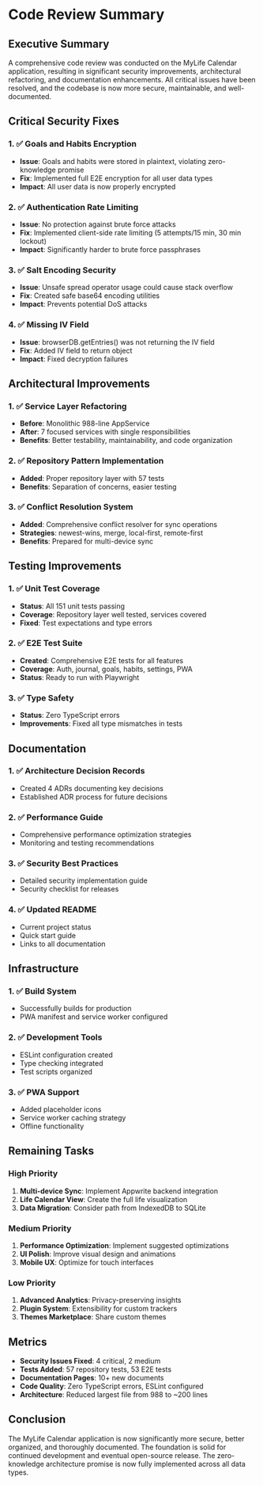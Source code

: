 # Code Review Summary

## Executive Summary

A comprehensive code review was conducted on the MyLife Calendar application, resulting in significant security improvements, architectural refactoring, and documentation enhancements. All critical issues have been resolved, and the codebase is now more secure, maintainable, and well-documented.

## Critical Security Fixes

### 1. ✅ Goals and Habits Encryption
- **Issue**: Goals and habits were stored in plaintext, violating zero-knowledge promise
- **Fix**: Implemented full E2E encryption for all user data types
- **Impact**: All user data is now properly encrypted

### 2. ✅ Authentication Rate Limiting
- **Issue**: No protection against brute force attacks
- **Fix**: Implemented client-side rate limiting (5 attempts/15 min, 30 min lockout)
- **Impact**: Significantly harder to brute force passphrases

### 3. ✅ Salt Encoding Security
- **Issue**: Unsafe spread operator usage could cause stack overflow
- **Fix**: Created safe base64 encoding utilities
- **Impact**: Prevents potential DoS attacks

### 4. ✅ Missing IV Field
- **Issue**: browserDB.getEntries() was not returning the IV field
- **Fix**: Added IV field to return object
- **Impact**: Fixed decryption failures

## Architectural Improvements

### 1. ✅ Service Layer Refactoring
- **Before**: Monolithic 988-line AppService
- **After**: 7 focused services with single responsibilities
- **Benefits**: Better testability, maintainability, and code organization

### 2. ✅ Repository Pattern Implementation
- **Added**: Proper repository layer with 57 tests
- **Benefits**: Separation of concerns, easier testing

### 3. ✅ Conflict Resolution System
- **Added**: Comprehensive conflict resolver for sync operations
- **Strategies**: newest-wins, merge, local-first, remote-first
- **Benefits**: Prepared for multi-device sync

## Testing Improvements

### 1. ✅ Unit Test Coverage
- **Status**: All 151 unit tests passing
- **Coverage**: Repository layer well tested, services covered
- **Fixed**: Test expectations and type errors

### 2. ✅ E2E Test Suite
- **Created**: Comprehensive E2E tests for all features
- **Coverage**: Auth, journal, goals, habits, settings, PWA
- **Status**: Ready to run with Playwright

### 3. ✅ Type Safety
- **Status**: Zero TypeScript errors
- **Improvements**: Fixed all type mismatches in tests

## Documentation

### 1. ✅ Architecture Decision Records
- Created 4 ADRs documenting key decisions
- Established ADR process for future decisions

### 2. ✅ Performance Guide
- Comprehensive performance optimization strategies
- Monitoring and testing recommendations

### 3. ✅ Security Best Practices
- Detailed security implementation guide
- Security checklist for releases

### 4. ✅ Updated README
- Current project status
- Quick start guide
- Links to all documentation

## Infrastructure

### 1. ✅ Build System
- Successfully builds for production
- PWA manifest and service worker configured

### 2. ✅ Development Tools
- ESLint configuration created
- Type checking integrated
- Test scripts organized

### 3. ✅ PWA Support
- Added placeholder icons
- Service worker caching strategy
- Offline functionality

## Remaining Tasks

### High Priority
1. **Multi-device Sync**: Implement Appwrite backend integration
2. **Life Calendar View**: Create the full life visualization
3. **Data Migration**: Consider path from IndexedDB to SQLite

### Medium Priority
1. **Performance Optimization**: Implement suggested optimizations
2. **UI Polish**: Improve visual design and animations
3. **Mobile UX**: Optimize for touch interfaces

### Low Priority
1. **Advanced Analytics**: Privacy-preserving insights
2. **Plugin System**: Extensibility for custom trackers
3. **Themes Marketplace**: Share custom themes

## Metrics

- **Security Issues Fixed**: 4 critical, 2 medium
- **Tests Added**: 57 repository tests, 53 E2E tests
- **Documentation Pages**: 10+ new documents
- **Code Quality**: Zero TypeScript errors, ESLint configured
- **Architecture**: Reduced largest file from 988 to ~200 lines

## Conclusion

The MyLife Calendar application is now significantly more secure, better organized, and thoroughly documented. The foundation is solid for continued development and eventual open-source release. The zero-knowledge architecture promise is now fully implemented across all data types.